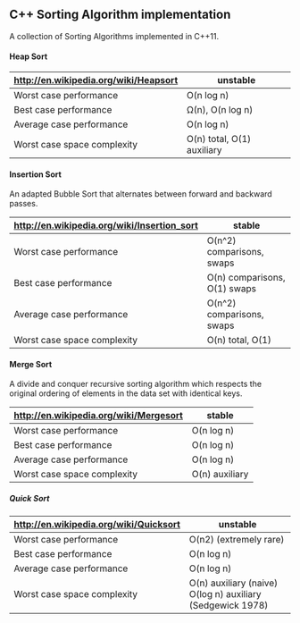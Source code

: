 ## C++ Sorting Algorithm implementation

A collection of Sorting Algorithms implemented in C++11.

#### Heap Sort
|http://en.wikipedia.org/wiki/Heapsort|unstable|
|----|---
|Worst case performance              |O(n log n)
|Best case performance               |Ω(n), O(n log n)
|Average case performance            |O(n log n)
|Worst case space complexity         |O(n) total, O(1) auxiliary

#### Insertion Sort
An adapted Bubble Sort that alternates between forward and backward passes.

|http://en.wikipedia.org/wiki/Insertion_sort|stable|
|----|---|
|Worst case performance              |O(n^2) comparisons, swaps|
|Best case performance               |O(n) comparisons, O(1) swaps|
|Average case performance            |O(n^2) comparisons, swaps|
|Worst case space complexity         |O(n) total, O(1)|

#### Merge Sort
A divide and conquer recursive sorting algorithm which respects the original ordering of elements in the data set with identical keys. 

|http://en.wikipedia.org/wiki/Mergesort|stable|
|----|---
|Worst case performance              |O(n log n)
|Best case performance               |O(n log n) 
|Average case performance            |O(n log n)
|Worst case space complexity         |O(n) auxiliary

##### Quick Sort

|http://en.wikipedia.org/wiki/Quicksort|unstable|
|----|---
|Worst case performance              |O(n2) (extremely rare)
|Best case performance               |O(n log n)
|Average case performance            |O(n log n)
|Worst case space complexity         |O(n) auxiliary (naive) O(log n) auxiliary (Sedgewick 1978)